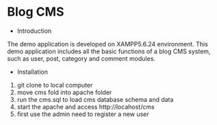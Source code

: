 # Blog CMS 
- Introduction

The demo application is developed on XAMPP5.6.24 environment. This demo application includes all the basic functions of a blog CMS system, such as user, post, category and comment modules.

- Installation

1. git clone to local computer
2. move cms fold into apache folder
3. run the cms.sql to load cms database schema and data
4. start the apache and access http://locahost/cms
5. first use the admin need to register a new user




